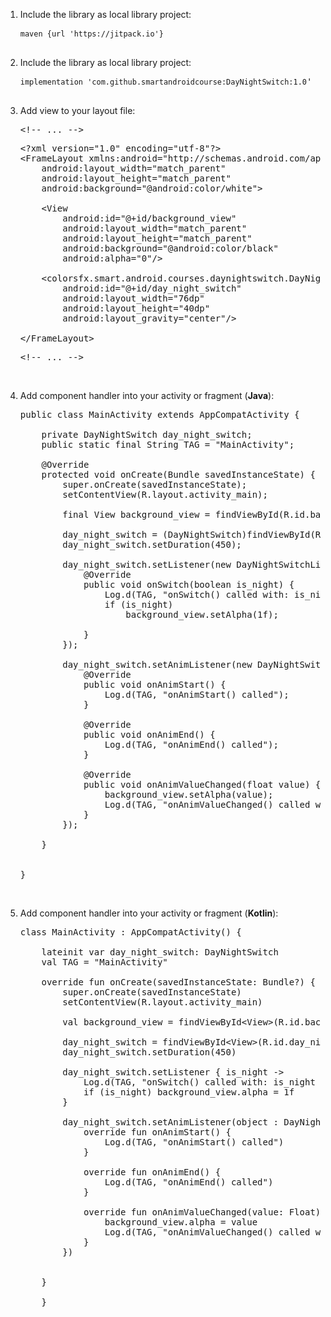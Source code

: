 <ol dir="auto">
<li>
<p dir="auto">Include the library as local library project:</p>
<div class="highlight highlight-source-groovy notranslate position-relative overflow-auto" dir="auto">
<pre><code id="depCodeGradle" class=" kode  language-css">maven <span class="token string">{url 'https://jitpack.io'}</span></code><span class="pl-s"><span class="pl-pds"><br /><br /></span></span></pre>
</div>
</li>
<li>
<p dir="auto">Include the library as local library project:</p>
<div class="highlight highlight-source-groovy notranslate position-relative overflow-auto" dir="auto">
<pre><code id="depCodeGradle" class=" kode  language-css">implementation <span class="token string">'com.github.smartandroidcourse:DayNightSwitch:1.0</span></code><span class="pl-s"><span class="pl-pds">'<br /><br /></span></span></pre>
</div>
</li>
<li>
<p dir="auto">Add view to your layout file:</p>
<div class="highlight highlight-text-xml notranslate position-relative overflow-auto" dir="auto">
<pre><span class="pl-c"><span class="pl-c">&lt;!--</span> ... <span class="pl-c">--&gt;</span></span></pre>
<pre>&lt;?xml version="1.0" encoding="utf-8"?&gt;<br />&lt;FrameLayout xmlns:android="http://schemas.android.com/apk/res/android"<br />    android:layout_width="match_parent"<br />    android:layout_height="match_parent"<br />    android:background="@android:color/white"&gt;<br /><br />    &lt;View<br />        android:id="@+id/background_view"<br />        android:layout_width="match_parent"<br />        android:layout_height="match_parent"<br />        android:background="@android:color/black"<br />        android:alpha="0"/&gt;<br /><br />    &lt;colorsfx.smart.android.courses.daynightswitch.DayNightSwitch<br />        android:id="@+id/day_night_switch"<br />        android:layout_width="76dp"<br />        android:layout_height="40dp"<br />        android:layout_gravity="center"/&gt;<br /><br />&lt;/FrameLayout&gt;</pre>
<pre><span class="pl-c"><span class="pl-c">&lt;!--</span> ... <span class="pl-c">--&gt;</span></span></pre>
<div class="zeroclipboard-container position-absolute right-0 top-0">&nbsp;</div>
</div>
</li>
<li>
<p dir="auto">Add component handler into your activity or fragment (<strong>Java</strong>):</p>
<div class="highlight highlight-source-java notranslate position-relative overflow-auto" dir="auto">
<pre>public class MainActivity extends AppCompatActivity {<br /><br />    private DayNightSwitch day_night_switch;<br />    public static final String TAG = "MainActivity";<br /><br />    @Override<br />    protected void onCreate(Bundle savedInstanceState) {<br />        super.onCreate(savedInstanceState);<br />        setContentView(R.layout.activity_main);<br /><br />        final View background_view = findViewById(R.id.background_view);<br /><br />        day_night_switch = (DayNightSwitch)findViewById(R.id.day_night_switch);<br />        day_night_switch.setDuration(450);<br /><br />        day_night_switch.setListener(new DayNightSwitchListener() {<br />            @Override<br />            public void onSwitch(boolean is_night) {<br />                Log.d(TAG, "onSwitch() called with: is_night = [" + is_night + "]");<br />                if (is_night)<br />                    background_view.setAlpha(1f);<br /><br />            }<br />        });<br /><br />        day_night_switch.setAnimListener(new DayNightSwitchAnimListener() {<br />            @Override<br />            public void onAnimStart() {<br />                Log.d(TAG, "onAnimStart() called");<br />            }<br /><br />            @Override<br />            public void onAnimEnd() {<br />                Log.d(TAG, "onAnimEnd() called");<br />            }<br /><br />            @Override<br />            public void onAnimValueChanged(float value) {<br />                background_view.setAlpha(value);<br />                Log.d(TAG, "onAnimValueChanged() called with: value = [" + value + "]");<br />            }<br />        });<br /><br />    }<br /><br /><br />}</pre>
<div class="zeroclipboard-container position-absolute right-0 top-0">&nbsp;</div>
</div>
</li>
<li>
<p dir="auto">Add component handler into your activity or fragment (<strong>Kotlin</strong>):</p>
<div class="highlight highlight-source-java notranslate position-relative overflow-auto" dir="auto">
<pre>class MainActivity : AppCompatActivity() {<br /><br />    lateinit var day_night_switch: DayNightSwitch<br />    val TAG = "MainActivity"<br /><br />    override fun onCreate(savedInstanceState: Bundle?) {<br />        super.onCreate(savedInstanceState)<br />        setContentView(R.layout.activity_main)<br /><br />        val background_view = findViewById&lt;View&gt;(R.id.background_view)<br /><br />        day_night_switch = findViewById&lt;View&gt;(R.id.day_night_switch) as DayNightSwitch<br />        day_night_switch.setDuration(450)<br /><br />        day_night_switch.setListener { is_night -&gt;<br />            Log.d(TAG, "onSwitch() called with: is_night = [$is_night]")<br />            if (is_night) background_view.alpha = 1f<br />        }<br /><br />        day_night_switch.setAnimListener(object : DayNightSwitchAnimListener {<br />            override fun onAnimStart() {<br />                Log.d(TAG, "onAnimStart() called")<br />            }<br /><br />            override fun onAnimEnd() {<br />                Log.d(TAG, "onAnimEnd() called")<br />            }<br /><br />            override fun onAnimValueChanged(value: Float) {<br />                background_view.alpha = value<br />                Log.d(TAG, "onAnimValueChanged() called with: value = [$value]")<br />            }<br />        })<br /><br /><br />    }<br /><br />    }<br /><br /></pre>
<div class="zeroclipboard-container position-absolute right-0 top-0">&nbsp;</div>
</div>
</li>
</ol>
